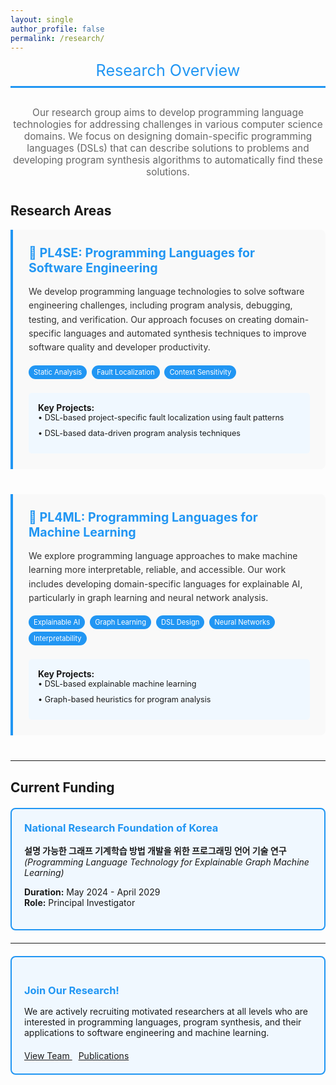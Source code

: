 ```yaml
---
layout: single
author_profile: false
permalink: /research/
---
```


<style>
.research-area {
  margin-bottom: 40px;
  padding: 25px;
  border-left: 4px solid #2196F3;
  background-color: #f9f9f9;
  border-radius: 0 8px 8px 0;
}

.research-title {
  font-size: 1.4em;
  font-weight: bold;
  color: #2196F3;
  margin-bottom: 15px;
}

.research-description {
  color: #333;
  line-height: 1.6;
  margin-bottom: 15px;
}

.research-keywords {
  margin-top: 15px;
}

.keyword-tag {
  display: inline-block;
  background-color: #2196F3;
  color: white;
  padding: 4px 8px;
  margin: 2px 4px 2px 0;
  border-radius: 12px;
  font-size: 0.8em;
}

.research-projects {
  margin-top: 20px;
  background-color: #f0f8ff;
  padding: 15px;
  border-radius: 5px;
}

.project-item {
  margin-bottom: 10px;
  font-size: 0.9em;
}

.section-header {
  font-size: 1.8em;
  color: #2196F3;
  border-bottom: 3px solid #2196F3;
  padding-bottom: 10px;
  margin-bottom: 30px;
  text-align: center;
}
</style>

<div class="section-header">Research Overview</div>

<p style="text-align: center; font-size: 1.1em; color: #666; margin-bottom: 40px;">
Our research group aims to develop programming language technologies for addressing challenges in various computer science domains. We focus on designing domain-specific programming languages (DSLs) that can describe solutions to problems and developing program synthesis algorithms to automatically find these solutions.
</p>

## Research Areas

<div class="research-area">
  <div class="research-title">🔧 PL4SE: Programming Languages for Software Engineering</div>
  <div class="research-description">
    We develop programming language technologies to solve software engineering challenges, including program analysis, debugging, testing, and verification. Our approach focuses on creating domain-specific languages and automated synthesis techniques to improve software quality and developer productivity.
  </div>
  <div class="research-keywords">
    <span class="keyword-tag">Static Analysis</span>
    <span class="keyword-tag">Fault Localization</span>
    <span class="keyword-tag">Context Sensitivity</span>
  </div>
  <div class="research-projects">
    <strong>Key Projects:</strong>
    <div class="project-item">• DSL-based project-specific fault localization using fault patterns</div>
    <div class="project-item">• DSL-based data-driven program analysis techniques</div>
  </div>
</div>

<div class="research-area">
  <div class="research-title">🤖 PL4ML: Programming Languages for Machine Learning</div>
  <div class="research-description">
    We explore programming language approaches to make machine learning more interpretable, reliable, and accessible. Our work includes developing domain-specific languages for explainable AI, particularly in graph learning and neural network analysis.
  </div>
  <div class="research-keywords">
    <span class="keyword-tag">Explainable AI</span>
    <span class="keyword-tag">Graph Learning</span>
    <span class="keyword-tag">DSL Design</span>
    <span class="keyword-tag">Neural Networks</span>
    <span class="keyword-tag">Interpretability</span>
  </div>
  <div class="research-projects">
    <strong>Key Projects:</strong>
    <div class="project-item">• DSL-based explainable machine learning</div>
    <div class="project-item">• Graph-based heuristics for program analysis</div>
  </div>
</div>


---

## Current Funding

<div style="background-color: #f0f8ff; border: 2px solid #2196F3; border-radius: 8px; padding: 20px; margin: 20px 0;">
  <h3 style="color: #2196F3; margin-top: 0;">National Research Foundation of Korea</h3>
  <p><strong>설명 가능한 그래프 기계학습 방법 개발을 위한 프로그래밍 언어 기술 연구</strong><br>
  <em>(Programming Language Technology for Explainable Graph Machine Learning)</em></p>
  <p><strong>Duration:</strong> May 2024 - April 2029<br>
  <strong>Role:</strong> Principal Investigator</p>
</div>

---

<div style="background-color: #f0f8ff; border: 2px solid #2196F3; border-radius: 8px; padding: 20px; margin: 20px 0;">
  <h3 style="color: #2196F3; margin-bottom: 15px;">Join Our Research!</h3>
  <p style="margin-bottom: 20px;">We are actively recruiting motivated researchers at all levels who are interested in programming languages, program synthesis, and their applications to software engineering and machine learning.</p>
  
  <div style="margin-top: 20px;">
    <a href="/members/" class="btn btn--success">
      <i class="fas fa-users"></i> View Team
    </a>
    <a href="/publications/" class="btn btn--info" style="margin-left: 10px;">
      <i class="fas fa-book"></i> Publications
    </a>
  </div>
</div>